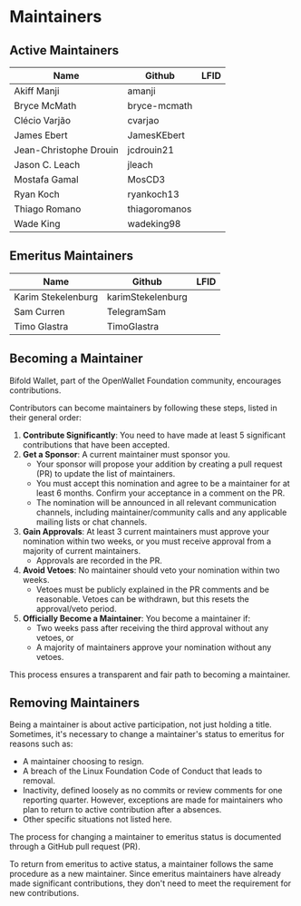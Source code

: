 # Maintainers

## Active Maintainers

<!-- Please keep this sorted alphabetically by github -->

| Name                   | Github        | LFID |
| ---------------------- | ------------- | ---- |
| Akiff Manji            | amanji        |      |
| Bryce McMath           | bryce-mcmath  |      |
| Clécio Varjão          | cvarjao       |      |
| James Ebert            | JamesKEbert   |      |
| Jean-Christophe Drouin | jcdrouin21    |      |
| Jason C. Leach         | jleach        |      |
| Mostafa Gamal          | MosCD3        |      |
| Ryan Koch              | ryankoch13    |      |
| Thiago Romano          | thiagoromanos |      |
| Wade King              | wadeking98    |      |

## Emeritus Maintainers

| Name               | Github            | LFID |
| ------------------ | ----------------- | ---- |
| Karim Stekelenburg | karimStekelenburg |      |
| Sam Curren         | TelegramSam       |      |
| Timo Glastra       | TimoGlastra       |      |

## Becoming a Maintainer

Bifold Wallet, part of the OpenWallet Foundation community, encourages contributions.

Contributors can become maintainers by following these steps, listed in their general order:

1. **Contribute Significantly**: You need to have made at least 5 significant contributions that have been accepted.
2. **Get a Sponsor**: A current maintainer must sponsor you.
   - Your sponsor will propose your addition by creating a pull request (PR) to update the list of maintainers.
   - You must accept this nomination and agree to be a maintainer for at least 6 months. Confirm your acceptance in a comment on the PR.
   - The nomination will be announced in all relevant communication channels, including maintainer/community calls and any applicable mailing lists or chat channels.
3. **Gain Approvals**: At least 3 current maintainers must approve your nomination within two weeks, or you must receive approval from a majority of current maintainers.
   - Approvals are recorded in the PR.
4. **Avoid Vetoes**: No maintainer should veto your nomination within two weeks.
   - Vetoes must be publicly explained in the PR comments and be reasonable. Vetoes can be withdrawn, but this resets the approval/veto period.
5. **Officially Become a Maintainer**: You become a maintainer if:
   - Two weeks pass after receiving the third approval without any vetoes, or
   - A majority of maintainers approve your nomination without any vetoes.

This process ensures a transparent and fair path to becoming a maintainer.

## Removing Maintainers

Being a maintainer is about active participation, not just holding a title. Sometimes, it's necessary to change a maintainer's status to emeritus for reasons such as:

- A maintainer choosing to resign.
- A breach of the Linux Foundation Code of Conduct that leads to removal.
- Inactivity, defined loosely as no commits or review comments for one reporting quarter. However, exceptions are made for maintainers who plan to return to active contribution after a absences.
- Other specific situations not listed here.

The process for changing a maintainer to emeritus status is documented through a GitHub pull request (PR).

To return from emeritus to active status, a maintainer follows the same procedure as a new maintainer. Since emeritus maintainers have already made significant contributions, they don't need to meet the requirement for new contributions.
